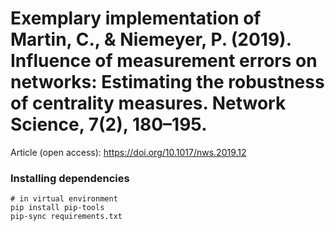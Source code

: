# Exemplary implementation of  Martin, C., & Niemeyer, P. (2019). Influence of measurement errors on networks: Estimating the robustness of centrality measures. Network Science, 7(2), 180–195.

Article (open access): https://doi.org/10.1017/nws.2019.12



### Installing dependencies
```
# in virtual environment
pip install pip-tools
pip-sync requirements.txt
```
